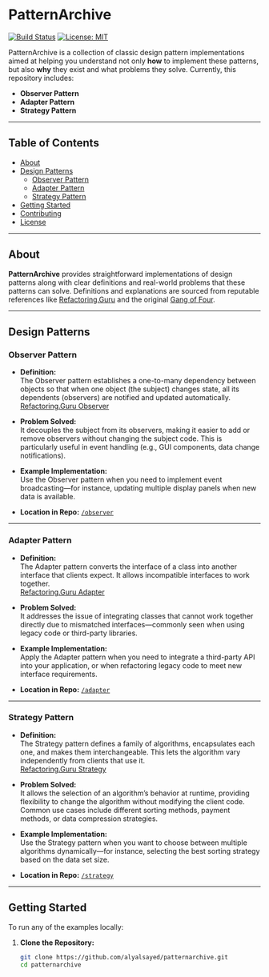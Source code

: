 # PatternArchive

[![Build Status](https://img.shields.io/badge/build-passing-brightgreen.svg)](#)
[![License: MIT](https://img.shields.io/badge/License-MIT-yellow.svg)](LICENSE)

PatternArchive is a collection of classic design pattern implementations aimed at helping you understand not only **how** to implement these patterns, but also **why** they exist and what problems they solve. Currently, this repository includes:

- **Observer Pattern**
- **Adapter Pattern**
- **Strategy Pattern**

---

## Table of Contents

- [About](#about)
- [Design Patterns](#design-patterns)
  - [Observer Pattern](#observer-pattern)
  - [Adapter Pattern](#adapter-pattern)
  - [Strategy Pattern](#strategy-pattern)
- [Getting Started](#getting-started)
- [Contributing](#contributing)
- [License](#license)

---

## About

**PatternArchive** provides straightforward implementations of design patterns along with clear definitions and real-world problems that these patterns can solve. Definitions and explanations are sourced from reputable references like [Refactoring.Guru](https://refactoring.guru/design-patterns) and the original [Gang of Four](https://www.oodesign.com/design-patterns.html).

---

## Design Patterns

### Observer Pattern

- **Definition:**  
  The Observer pattern establishes a one-to-many dependency between objects so that when one object (the subject) changes state, all its dependents (observers) are notified and updated automatically.  
  [Refactoring.Guru Observer](https://refactoring.guru/design-patterns/observer)

- **Problem Solved:**  
  It decouples the subject from its observers, making it easier to add or remove observers without changing the subject code. This is particularly useful in event handling (e.g., GUI components, data change notifications).

- **Example Implementation:**  
  Use the Observer pattern when you need to implement event broadcasting—for instance, updating multiple display panels when new data is available.

- **Location in Repo:** [`/observer`](./src/main/java/org/example/observer)

---

### Adapter Pattern

- **Definition:**  
  The Adapter pattern converts the interface of a class into another interface that clients expect. It allows incompatible interfaces to work together.  
  [Refactoring.Guru Adapter](https://refactoring.guru/design-patterns/adapter)

- **Problem Solved:**  
  It addresses the issue of integrating classes that cannot work together directly due to mismatched interfaces—commonly seen when using legacy code or third-party libraries.

- **Example Implementation:**  
  Apply the Adapter pattern when you need to integrate a third-party API into your application, or when refactoring legacy code to meet new interface requirements.

- **Location in Repo:** [`/adapter`](./src/main/java/org/example/adapter)

---

### Strategy Pattern

- **Definition:**  
  The Strategy pattern defines a family of algorithms, encapsulates each one, and makes them interchangeable. This lets the algorithm vary independently from clients that use it.  
  [Refactoring.Guru Strategy](https://refactoring.guru/design-patterns/strategy)

- **Problem Solved:**  
  It allows the selection of an algorithm’s behavior at runtime, providing flexibility to change the algorithm without modifying the client code. Common use cases include different sorting methods, payment methods, or data compression strategies.

- **Example Implementation:**  
  Use the Strategy pattern when you want to choose between multiple algorithms dynamically—for instance, selecting the best sorting strategy based on the data set size.

- **Location in Repo:** [`/strategy`](./src/main/java/org/example/strategy)

---

## Getting Started

To run any of the examples locally:

1. **Clone the Repository:**

   ```bash
   git clone https://github.com/alyalsayed/patternarchive.git
   cd patternarchive
